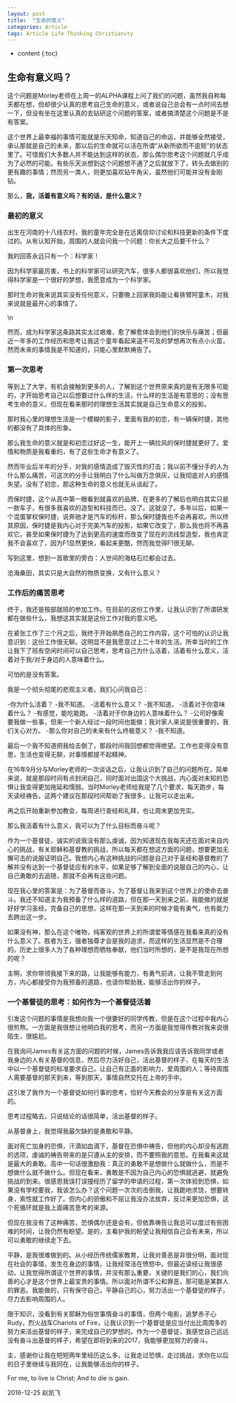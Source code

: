 ```yaml
---
layout: post
title:  "生命的意义"
categories: Article
tags: Article Life Thinking Christianity
---
```


* content
{:toc}

## 生命有意义吗？

这个问题是Morley老师在上周一的ALPHA课程上问了我们的问题，虽然我自称每天都在想，但却很少认真的思考自己生命的意义，或者说自己总会有一点时间去想一下，但没有坐在这里认真的去钻研这个问题的答案，或者搞清楚这个问题是不是有答案。

这个世界上最幸福的事情可能就是乐天知命，知道自己的命运，并能够全然接受，承认那就是自己的未来，那以后的生命就可以活在所谓“从新所欲而不逾矩”的状态里了。可惜我们大多数人并不能达到这样的状态，那么偶尔思考这个问题就几乎成为了必然的可能。有些乐天派想到这个问题想不通了之后就放下了，转头去做别的更有趣的事情；然而另一类人，则更加喜欢钻牛角尖，虽然他们可能并没有金刚钻。

那么，**我，活着有意义吗？有的话，是什么意义？**

### 最初的意义

出生在河南的十八线农村，我的童年完全是在远离信仰讨论和科技更新的条件下度过的。从有认知开始，周围的人就会问我一个问题：你长大之后要干什么？

我的回答永远只有一个：科学家！

因为科学家最厉害，书上的科学家可以研究汽车，很多人都很喜欢他们，所以我觉得科学家是一个很好的梦想，我愿意成为一个科学家。

那时生命对我来说其实没有任何意义，只要晚上回家我妈能让看铁臂阿童木，对我来说就是最开心的事情了。

                               
\n

然而，成为科学家这条路其实太过艰难，愈了解愈体会到他们的快乐与痛苦；但最近一年多的工作经历和思考让我这个童年看起来遥不可及的梦想再次有点小火苗，然而未来的事情我是不知道的，只能心里默默祷告了。

### 第一次思考

等到上了大学，有机会接触到更多的人，了解到这个世界原来真的是有无限多可能的，才开始思考自己以后想要过什么样的生活，什么样的生活是有意思的；没有思考生命的意义，但现在看来那时的理想生活其实就是自己生命意义的投影。

那时我心里的理想生活是一个模糊的影子，里面有我的初恋，有一辆保时捷，其他的都没有了具体的形象。

那么我生命的意义就是和初恋过好这一生，能开上一辆拉风的保时捷就更好了。爱情和物质是我看重的，有了这些生命才有意义了。

然而毕业后半年的分手，对我的感情造成了毁灭性的打击；我以前不懂分手的人为什么那么痛苦，可这次的分手让我明白了什么叫做万念俱灰，让我彻底对人的感情失望。没有了初恋，那这种生命的意义也就无从谈起了。

而保时捷，这个从高中第一眼看到就喜欢的品牌，在更多的了解后也明白其实只是一款车子，有很多我喜欢的造型和科技而已。没了。这就没了。多年以后，如果一个混蛋掌权保时捷，说奔驰才是汽车的标杆，那么保时捷我也不会再喜欢。所以终其原因，保时捷是我内心对于完美汽车的投影，如果它改变了，那么我也将不再喜欢它。甚至如果保时捷为了达到更高的速度而改变了现在的流线型造型，我也肯定我不会喜欢了，因为F1显然更快，看起来更酷，然而我觉得F1很无聊。

写到这里，想到一首歌里的旁白：人世间的海枯石烂都会过去。

沧海桑田，其实只是大自然的物质变换，又有什么意义？

### 工作后的痛苦思考


终于，我还是按部就班的参加工作。在目前的这份工作里，让我认识到了所谓研发都在做些什么，我想这其实就是这份工作对我的意义吧。

在紧张工作了三个月之后，我终于开始熟悉自己的工作内容，这个可怕的认识让我意识到：这份工作很无聊。这明显不是我愿意过上二十年的生活。所幸当时的工作让我下了班有空闲时间可以自己思考，思考自己为什么活着，活着有什么意义，活着对于我/对于身边的人意味着什么。

可怕的是没有答案。

我是一个彻头彻尾的悲观主义者。我扪心问我自己：

-你为什么活着？
-我不知道。
-活着有什么意义？
-我不知道。
-活着对于你意味着什么？
-有感觉，能吃能跑。
-活着对于你身边的人意味着什么？
-公司好像需要我做一些事，但来一个新人经过一段时间也能做；我对家人来说是很重要的，我们关心对方。
-那么你对自己的未来有什么终极意义？
-我不知道。

最后一个我不知道把我给击倒了，那段时间我回想都觉得绝望。工作也变得没有意思，生活也变得无聊，对事情都提不起精神。

在16年9月分与Morley老师的一次谈话之后，让我认识到了自己的问题所在，简单来说，就是那段时间有点封闭自己，同时面对出国这个大挑战，内心面对未知的恐惧让我变得更加拖延和懦弱。当时Morley老师给我提了几个要求，每天跑步，每天读经祷告。这两个建议在那段时间帮助了我很多，让我可以走出来。

再之后开始重新参加教会，每周进行查经和礼拜，也让周末更加充实。

那么我活着有什么意义，我可以为了什么目标而奋斗呢？

作为一个基督徒，诚实的说我没有那么虔诚，因为知道现在我每天还在面对来自内心的挑战，有关耶稣和基督教的挑战，所以每天都在想这方面的问题，想要更加无懈可击的说服证明自己。我想内心有这种挑战的问题是自己对于圣经和基督教的了解并没有达到一个基督徒应有的水平，如果足够了解到全面的说服自己的内心，让自己勇敢的去追随，那就不会再有这些问题。

现在我心里的答案是：为了基督而奋斗，为了基督让我来到这个世界上的使命去奋斗。我还不知道主为我预备了什么样的道路，但在那一天到来之前，我能做的就是好好学习圣经，完备自己的思想，这样在那一天到来的时候才能有勇气，也有能力去跨出这一步。

如果没有神，那么在这个唯物，纯客观的世界上的所谓爱等情感在我看来真的没有什么意义了。胜者为王，强者独尊才会是我的追求，而这样的生活显然是不合理的。历史上很多人为了各种理想而牺牲奉献，他们当时所想的，是不是我现在所想的呢？

主啊，求你带领我接下来的路，让我能够有能力，有勇气前进，让我不管走到何方，内心都接受你为我预备的道路，也请你帮助我，能够活出你的样子。

### 一个基督徒的思考：如何作为一个基督徒活着

引发这个问题的事情是我想向我一个很要好的同学传教，但是在这个过程中我内心很煎熬。一方面是我很想让他明白我的思考，而另一方面是我觉得传教对我来说很陌生，很尴尬。

在我询问James有关这方面的问题的时候，James告诉我我应该告诉我同学或者我身边的人有关基督的信息，然后尽力活好自己，活出基督的样子，在每天的生活中以一个基督徒的标准要求自己，让自己有正面的影响力，爱周围的人；等待周围人需要基督的那天到来，等到那天，事情自然交托在上帝的手中。

这引发了我作为一个基督徒如何行事的思考，恰好今天教会的分享是有关这方面的。

思考过程略去，只说结论的话很简单，活出基督的样子。

从基督身上，我觉得我最欠缺的是勇敢和平静。

面对死亡加身的恐惧，汗滴如血滴下，基督在恐惧中祷告，但他的内心却没有逃跑的选项，虔诚的祷告带来的是只遵从主的安排，而不要照我的意思。在我看来这就是最大的勇敢。高中一句话很激励我：真正的勇敢不是想做什么就做什么，而是不想做什么就不做什么。但现在看来，勇敢是不因为自己内心的恐惧就逃避，就避免挑战的到来。很感恩我误打误撞经历了留学的申请的过程，第一次体验到恐惧，如果没有学校要我，我该怎么办？这个问题一次次的击倒我，让我跪地求饶，想要转身，索性就工作好了。但内心的骄傲和不屈让我没办法放弃，反过来更加恐惧，这个死循环就是我上面痛苦思考的来源。

但现在我没有了这种痛苦，恐惧偶尔还是会有，但依靠祷告让我总可以度过有些困难的时间，让我仍然有盼望。是的，主看护我的盼望让我相信自己会有未来，所以可以勇敢的继续走下去。

平静，是我很难做到的。从小经历传统儒家教育，让我对善恶是非很分明，面对现在社会的事情，发生在身边的事情，让我经常活在愤怒中。但最近读经让我很感动，让我觉得所谓这个世界的事情，并没有那么重要，关键的是我们的心，我们向善的心才是这个世界上最宝贵的事情。所以面对所谓不公和罪恶，那可能是某群人的罪恶。我能做的，只有保守自己，平静自己的心，努力活出一个基督徒的样子，尽力去影响周围的人。

限于知识，没看到有关耶稣为俗世事情奋斗的事情，但两个电影，追梦赤子心Rudy，烈火战车Chariots of Fire，让我认识到一个基督徒是应当付出比周围多的努力来活出基督的样子，来完成自己的梦想的。作为一个基督徒，我感觉自己远远没有奋斗出基督的样子，希望在即将到来的2017，我能够更加努力的奋斗。

主，感谢你让我在短短两年里经历这么多，让我走过恐惧，走过挑战，求你在以后的日子里继续与我同在，让我能够活出你的样子。

For me, to live is Christ; And to die is gain.

2016-12-25 赵凯飞

















